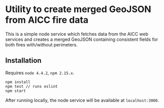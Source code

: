 # Utility to create merged GeoJSON from AICC fire data

This is a simple node service which fetches data from the AICC web services and creates a merged GeoJSON containing consistent fields for both fires with/without perimeters.

## Installation

Requires `node 4.4.2`, `npm 2.15.x`.

```
npm install
npm test // runs eslint
npm start
```

After running locally, the node service will be available at `localhost:3000`.